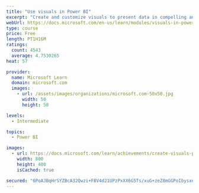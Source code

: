 ```yaml
---
title: "Use visuals in Power BI"
excerpt: "Create and customize visuals to present data in compelling and insightful ways."
webUrl: https://docs.microsoft.com/en-us/learn/modules/visuals-in-power-bi/
type: course
price: Free
length: PT1H16M
ratings:
  count: 4543
  average: 4.7530265
heat: 57

provider:
  name: Microsoft Learn
  domain: microsoft.com
  images:
    - url: /assets/images/organizations/microsoft.com-50x50.jpg
      width: 50
      height: 50

levels:
  - Intermediate

topics:
  - Power BI

images:
  - url: https://docs.microsoft.com/learn/achievements/create-visuals-power-bi-desktop-social.png
    width: 800
    height: 400
    isCached: true

secured: "6PoAJBqHrSYZBcA32Qwzi+FBV4d21UPzPxXX6G5Ts/xuG+zeZ8mGGPoIbysxnLWrfAI8Z6Ezq5D9rw8eS6SDDsoPl53kjo/ZOlkb9n2X7E848dwF76ar5MzKfEHhkk2/tgFBzomqvngtPvuYArxnxH7le7ptOFwrWVlx7Q1yAmym/Zi6d1fdIC4uIfw+k2uEMMpl0KtSyN/3zwL/x037eoLtLKseH6TizTqH1bpJNJ8y14gMC3EHk0M1vfOcwGKBHHnGvkfGbNNCMCIE0NzpRNdhNGXvEmiE1laPYXslZnbckftjFET0b010gKNiGLnSbowMwPoVcLuD4DNAtrIX5QTEyDlY+/K0jQWn3rNdUd8o5VALB/qEzR4eAAKyQOuGLHbDAkCU5+37AtB1uhNw49YfEegpmzHBcfLIdoAkwbw=;PTfXR7CR124pycos4ghlSQ=="
---
```


